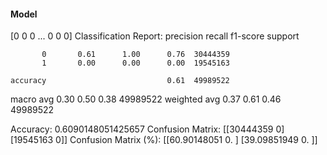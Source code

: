 #### Model
[0 0 0 ... 0 0 0]
Classification Report:
              precision    recall  f1-score   support

           0       0.61      1.00      0.76  30444359
           1       0.00      0.00      0.00  19545163

    accuracy                           0.61  49989522
   macro avg       0.30      0.50      0.38  49989522
weighted avg       0.37      0.61      0.46  49989522

Accuracy: 0.6090148051425657
Confusion Matrix:
[[30444359        0]
 [19545163        0]]
Confusion Matrix (%):
[[60.90148051  0.        ]
 [39.09851949  0.        ]]
